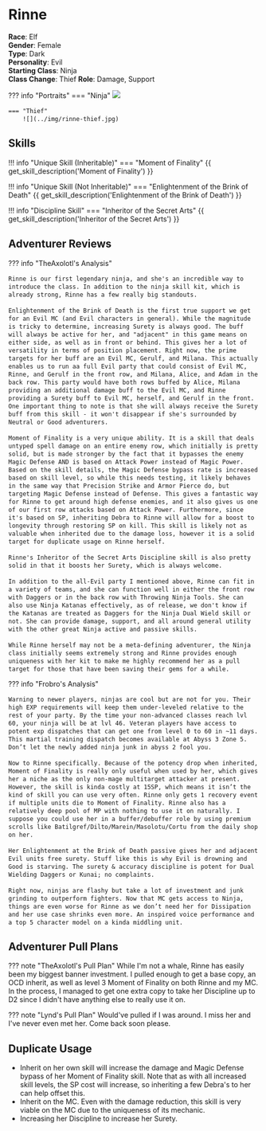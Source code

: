 # Rinne

**Race**: Elf  
**Gender**: Female  
**Type**: Dark  
**Personality**: Evil  
**Starting Class**: Ninja  
**Class Change**: Thief
**Role**: Damage, Support

??? info "Portraits"
    === "Ninja"
        ![](../img/rinne-ninja.png)

    === "Thief"
        ![](../img/rinne-thief.jpg)


## Skills

!!! info "Unique Skill (Inheritable)"
    === "Moment of Finality"
        {{ get_skill_description('Moment of Finality') }}

!!! info "Unique Skill (Not Inheritable)"
    === "Enlightenment of the Brink of Death"
        {{ get_skill_description('Enlightenment of the Brink of Death') }}

!!! info "Discipline Skill"
    === "Inheritor of the Secret Arts"
        {{ get_skill_description('Inheritor of the Secret Arts') }}

## Adventurer Reviews

??? info "TheAxolotl's Analysis"

    Rinne is our first legendary ninja, and she's an incredible way to introduce the class. In addition to the ninja skill kit, which is already strong, Rinne has a few really big standouts.

    Enlightenment of the Brink of Death is the first true support we get for an Evil MC (and Evil characters in general). While the magnitude is tricky to determine, increasing Surety is always good. The buff will always be active for her, and "adjacent" in this game means on either side, as well as in front or behind. This gives her a lot of versatility in terms of position placement. Right now, the prime targets for her buff are an Evil MC, Gerulf, and Milana. This actually enables us to run aa full Evil party that could consist of Evil MC, Rinne, and Gerulf in the front row, and Milana, Alice, and Adam in the back row. This party would have both rows buffed by Alice, Milana providing an additional damage buff to the Evil MC, and Rinne providing a Surety buff to Evil MC, herself, and Gerulf in the front. One important thing to note is that she will always receive the Surety buff from this skill - it won't disappear if she's surrounded by Neutral or Good adventurers.

    Moment of Finality is a very unique ability. It is a skill that deals untyped spell damage on an entire enemy row, which initially is pretty solid, but is made stronger by the fact that it bypasses the enemy Magic Defense AND is based on Attack Power instead of Magic Power. Based on the skill details, the Magic Defense bypass rate is increased based on skill level, so while this needs testing, it likely behaves in the same way that Precision Strike and Armor Pierce do, but targeting Magic Defense instead of Defense. This gives a fantastic way for Rinne to get around high defense enemies, and it also gives us one of our first row attacks based on Attack Power. Furthermore, since it's based on SP, inheriting Debra to Rinne will allow for a boost to longevity through restoring SP on kill. This skill is likely not as valuable when inherited due to the damage loss, however it is a solid target for duplicate usage on Rinne herself.

    Rinne's Inheritor of the Secret Arts Discipline skill is also pretty solid in that it boosts her Surety, which is always welcome.

    In addition to the all-Evil party I mentioned above, Rinne can fit in a variety of teams, and she can function well in either the front row with Daggers or in the back row with Throwing Ninja Tools. She can also use Ninja Katanas effectively, as of release, we don't know if the Katanas are treated as Daggers for the Ninja Dual Wield skill or not. She can provide damage, support, and all around general utility with the other great Ninja active and passive skills.

    While Rinne herself may not be a meta-defining adventurer, the Ninja class initially seems extremely strong and Rinne provides enough uniqueness with her kit to make me highly recommend her as a pull target for those that have been saving their gems for a while.

??? info "Frobro's Analysis"

    Warning to newer players, ninjas are cool but are not for you. Their high EXP requirements will keep them under-leveled relative to the rest of your party. By the time your non-advanced classes reach lvl 60, your ninja will be at lvl 46. Veteran players have access to potent exp dispatches that can get one from level 0 to 60 in ~11 days. This martial training dispatch becomes available at Abyss 3 Zone 5. Don’t let the newly added ninja junk in abyss 2 fool you.

    Now to Rinne specifically. Because of the potency drop when inherited, Moment of Finality is really only useful when used by her, which gives her a niche as the only non-mage multitarget attacker at present. However, the skill is kinda costly at 15SP, which means it isn’t the kind of skill you can use very often. Rinne only gets 1 recovery event if multiple units die to Moment of Finality. Rinne also has a relatively deep pool of MP with nothing to use it on naturally. I suppose you could use her in a buffer/debuffer role by using premium scrolls like Batilgref/Dilto/Marein/Masolotu/Cortu from the daily shop on her.

    Her Enlightenment at the Brink of Death passive gives her and adjacent Evil units free surety. Stuff like this is why Evil is drowning and Good is starving. The surety & accuracy discipline is potent for Dual Wielding Daggers or Kunai; no complaints.

    Right now, ninjas are flashy but take a lot of investment and junk grinding to outperform fighters. Now that MC gets access to Ninja, things are even worse for Rinne as we don’t need her for Dissipation and her use case shrinks even more. An inspired voice performance and a top 5 character model on a kinda middling unit.

## Adventurer Pull Plans

??? note "TheAxolotl's Pull Plan"
    While I'm not a whale, Rinne has easily been my biggest banner investment. I pulled enough to get a base copy, an OCD inherit, as well as level 3 Moment of Finality on both Rinne and my MC. In the process, I managed to get one extra copy to take her Discipline up to D2 since I didn't have anything else to really use it on.

??? note "Lynd's Pull Plan"
    Would've pulled if I was around. I miss her and I've never even met her. Come back soon please.

## Duplicate Usage

* Inherit on her own skill will increase the damage and Magic Defense bypass of her Moment of Finality skill. Note that as with all increased skill levels, the SP cost will increase, so inheriting a few Debra's to her can help offset this.
* Inherit on the MC. Even with the damage reduction, this skill is very viable on the MC due to the uniqueness of its mechanic.
* Increasing her Discipline to increase her Surety.